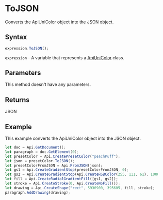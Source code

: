 # ToJSON

Converts the ApiUniColor object into the JSON object.

## Syntax

```javascript
expression.ToJSON();
```

`expression` - A variable that represents a [ApiUniColor](../ApiUniColor.md) class.

## Parameters

This method doesn't have any parameters.

## Returns

JSON

## Example

This example converts the ApiUniColor object into the JSON object.

```javascript editor-
let doc = Api.GetDocument();
let paragraph = doc.GetElement(0);
let presetColor = Api.CreatePresetColor("peachPuff");
let json = presetColor.ToJSON();
let presetColorFromJSON = Api.FromJSON(json);
let gs1 = Api.CreateGradientStop(presetColorFromJSON, 0);
let gs2 = Api.CreateGradientStop(Api.CreateRGBColor(255, 111, 61), 100000);
let fill = Api.CreateRadialGradientFill([gs1, gs2]);
let stroke = Api.CreateStroke(0, Api.CreateNoFill());
let drawing = Api.CreateShape("rect", 5930900, 395605, fill, stroke);
paragraph.AddDrawing(drawing);
```
